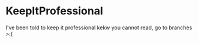 # KeepItProfessional
I've been told to keep it professional kekw
you cannot read, go to branches >:( 
